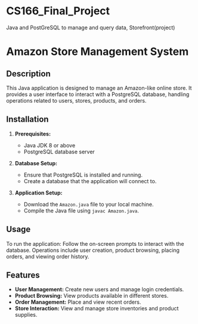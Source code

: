 # CS166_Final_Project
 Java and PostGreSQL to manage and query data, Storefront(project)
 
# Amazon Store Management System

## Description
This Java application is designed to manage an Amazon-like online store. It provides a user interface to interact with a PostgreSQL database, handling operations related to users, stores, products, and orders.

## Installation
1. **Prerequisites:**
   - Java JDK 8 or above
   - PostgreSQL database server

2. **Database Setup:**
   - Ensure that PostgreSQL is installed and running.
   - Create a database that the application will connect to.

3. **Application Setup:**
   - Download the `Amazon.java` file to your local machine.
   - Compile the Java file using `javac Amazon.java`.

## Usage
To run the application:
Follow the on-screen prompts to interact with the database. Operations include user creation, product browsing, placing orders, and viewing order history.

## Features
- **User Management:** Create new users and manage login credentials.
- **Product Browsing:** View products available in different stores.
- **Order Management:** Place and view recent orders.
- **Store Interaction:** View and manage store inventories and product supplies.
